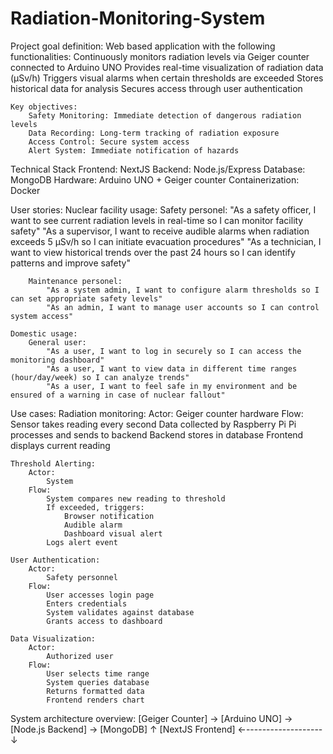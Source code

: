 # Radiation-Monitoring-System

Project goal definition:
    Web based application with the following functionalities:
        Continuously monitors radiation levels via Geiger counter connected to Arduino UNO
        Provides real-time visualization of radiation data (μSv/h)
        Triggers visual alarms when certain thresholds are exceeded
        Stores historical data for analysis
        Secures access through user authentication

    Key objectives:
        Safety Monitoring: Immediate detection of dangerous radiation levels
        Data Recording: Long-term tracking of radiation exposure
        Access Control: Secure system access
        Alert System: Immediate notification of hazards

Technical Stack
    Frontend: NextJS
    Backend: Node.js/Express
    Database: MongoDB
    Hardware: Arduino UNO + Geiger counter
    Containerization: Docker


User stories:
    Nuclear facility usage:
        Safety personel:
            "As a safety officer, I want to see current radiation levels in real-time so I can monitor facility safety"
            "As a supervisor, I want to receive audible alarms when radiation exceeds 5 μSv/h so I can initiate evacuation procedures"
            "As a technician, I want to view historical trends over the past 24 hours so I can identify patterns and improve safety"
    
        Maintenance personel:
            "As a system admin, I want to configure alarm thresholds so I can set appropriate safety levels"
            "As an admin, I want to manage user accounts so I can control system access"
    
    Domestic usage:
        General user:
            "As a user, I want to log in securely so I can access the monitoring dashboard"
            "As a user, I want to view data in different time ranges (hour/day/week) so I can analyze trends"
            "As a user, I want to feel safe in my environment and be ensured of a warning in case of nuclear fallout"

Use cases:
    Radiation monitoring:
        Actor: 
            Geiger counter hardware
        Flow:
            Sensor takes reading every second
            Data collected by Raspberry Pi
            Pi processes and sends to backend
            Backend stores in database
            Frontend displays current reading
    
    Threshold Alerting:
        Actor: 
            System
        Flow:
            System compares new reading to threshold
            If exceeded, triggers:
                Browser notification
                Audible alarm
                Dashboard visual alert
            Logs alert event
    
    User Authentication:
        Actor:
            Safety personnel
        Flow:
            User accesses login page
            Enters credentials
            System validates against database
            Grants access to dashboard
    
    Data Visualization:
        Actor:
            Authorized user
        Flow:
            User selects time range
            System queries database
            Returns formatted data
            Frontend renders chart

System architecture overview:
[Geiger Counter] → [Arduino UNO] → [Node.js Backend] → [MongoDB]
                                      ↑
[NextJS Frontend] ←-------------------↓